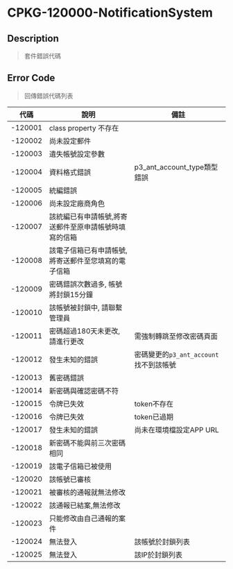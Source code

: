 # CPKG-120000-NotificationSystem

## Description

> 套件錯誤代碼

## Error Code

> 回傳錯誤代碼列表

| 代碼    | 說明                                  | 備註                   |
|--------|---------------------------------------|------------------------|
| -120001 | class property 不存在                  |                        |
| -120002 | 尚未設定郵件              |                        |
| -120003 | 遺失帳號設定參數              |                        |
| -120004 | 資料格式錯誤              | p3_ant_account_type類型錯誤                      |
| -120005 | 統編錯誤              |                       |
| -120006 | 尚未設定廠商角色              |                       |
| -120007 | 該統編已有申請帳號,將寄送郵件至原申請帳號時填寫的信箱              |                       |
| -120008 | 該電子信箱已有申請帳號,將寄送郵件至您填寫的電子信箱              |                       |
| -120009 | 密碼錯誤次數過多, 帳號將封鎖15分鐘              |                       |
| -120010 | 該帳號被封鎖中, 請聯繫管理員              |                       |
| -120011 | 密碼超過180天未更改, 請進行更改              | 需強制轉跳至修改密碼頁面            |
| -120012 | 發生未知的錯誤              | 密碼變更的```p3_ant_account```找不到該帳號            |
| -120013 | 舊密碼錯誤              |           |
| -120014 | 新密碼與確認密碼不符              |           |
| -120015 | 令牌已失效              | token不存在          |
| -120016 | 令牌已失效              | token已過期          |
| -120017 | 發生未知的錯誤              | 尚未在環境檔設定APP URL          |
| -120018 | 新密碼不能與前三次密碼相同              |           |
| -120019 | 該電子信箱已被使用              |           |
| -120020 | 該帳號已審核              |           |
| -120021 | 被審核的通報就無法修改              |           |
| -120022 | 該通報已結案,無法修改              |           |
| -120023 | 只能修改由自己通報的案件              |           |
| -120024 | 無法登入              | 該帳號於封鎖列表          |
| -120025 | 無法登入              | 該IP於封鎖列表          |

